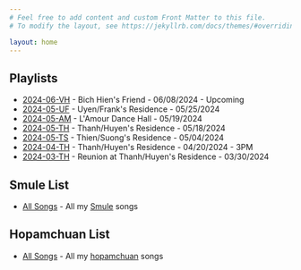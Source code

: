 ```yaml
---
# Feel free to add content and custom Front Matter to this file.
# To modify the layout, see https://jekyllrb.com/docs/themes/#overriding-theme-defaults

layout: home
---
```

## Playlists

* [2024-06-VH](/playlist/list/2024-06-VH) - Bich Hien's Friend - 06/08/2024 - Upcoming
* [2024-05-UF](/playlist/list/2024-05-UF) - Uyen/Frank's Residence - 05/25/2024
* [2024-05-AM](/playlist/list/2024-05-AM) - L'Amour Dance Hall - 05/19/2024
* [2024-05-TH](/playlist/list/2024-05-TH) - Thanh/Huyen's Residence - 05/18/2024
* [2024-05-TS](/playlist/list/2024-05-TS) - Thien/Suong's Residence - 05/04/2024
* [2024-04-TH](/playlist/list/2024-04-TH) - Thanh/Huyen's Residence - 04/20/2024 - 3PM
* [2024-03-TH](/playlist/list/2024-03-TH) - Reunion at Thanh/Huyen's Residence - 03/30/2024

## Smule List

* [All Songs](/smule/song_list/THV_13) - All my [Smule](https://www.smule.com) songs

## Hopamchuan List

* [All Songs](https://hopamchuan.com/profile/posted/thienv) - All my [hopamchuan](https://www.hopamchuan.com) songs
